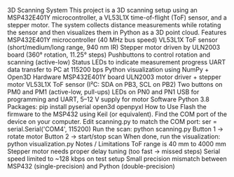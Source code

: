 3D Scanning System
This project is a 3D scanning setup using an MSP432E401Y microcontroller, a VL53L1X time-of-flight (ToF) sensor, and a stepper motor. The system collects distance measurements while rotating the sensor and then visualizes them in Python as a 3D point cloud.
Features
MSP432E401Y microcontroller (40 MHz bus speed)
VL53L1X ToF sensor (short/medium/long range, 940 nm IR)
Stepper motor driven by ULN2003 board (360° rotation, 11.25° steps)
Pushbuttons to control rotation and scanning (active-low)
Status LEDs to indicate measurement progress
UART data transfer to PC at 115200 bps
Python visualization using NumPy + Open3D
Hardware
MSP432E401Y board
ULN2003 motor driver + stepper motor
VL53L1X ToF sensor (I²C: SDA on PB3, SCL on PB2)
Two buttons on PM0 and PM1 (active-low, pull-ups)
LEDs on PN0 and PN1
USB for programming and UART, 5–12 V supply for motor
Software
Python 3.8
Packages:
pip install pyserial open3d openpyxl
How to Use
Flash the firmware to the MSP432 using Keil (or equivalent).
Find the COM port of the device on your computer.
Edit scanning.py to match the COM port:
ser = serial.Serial('COM4', 115200)
Run the scan:
python scanning.py
Button 1 → rotate motor
Button 2 → start/stop scan
When done, run the visualization:
python visualization.py
Notes / Limitations
ToF range is 40 mm to 4000 mm
Stepper motor needs proper delay tuning (too fast → missed steps)
Serial speed limited to ~128 kbps on test setup
Small precision mismatch between MSP432 (single-precision) and Python (double-precision)
